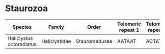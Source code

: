 # Staurozoa

| Species | Family | Order | Telomeric repeat 1 | Telomeric repeat 2 | Data type |
| -- | --- | --- | --- | --- | --- |
| Haliclystus octoradiatus | Haliclystidae | Stauromedusae | AATAAT | ACTAT | pacbio |
